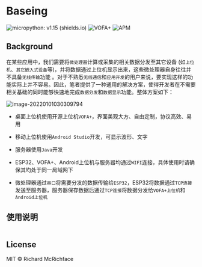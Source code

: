 # Baseing

![micropython: v1.15 (shields.io)](https://img.shields.io/badge/micropython-v1.15-blue) ![VOFA+](https://img.shields.io/badge/VOFA%2B-v1.3.10-green) ![APM](https://img.shields.io/apm/l/vim-mode)

## Background

在某些应用中，我们需要将`微处理器`计算或采集的相关数据分发至其它设备 (如`上位机`、`其它嵌入式设备`等)，并将数据通过上位机显示出来，这些微处理器自身往往并不具备`无线传输`功能 。对于不熟悉`无线通信`和`应用开发`的用户来说，要实现这样的功能实际上并不容易。因此，笔者提供了一种通用的解决方案，使得开发者在不需要相关基础的同时能够快速地完成`数据分发`和`数据显示`功能。整体方案如下：

![image-20220101030309794](https://s2.loli.net/2022/01/01/hipmozjkP8DMlar.png)

- 桌面上位机使用开源上位机`VOFA+`，界面美观大方、自由定制，协议高效、易用

- 移动上位机使用`Android Studio`开发，可显示波形、文字

- 服务器使用`Java`开发

- ESP32、VOFA+、Android上位机与服务器均通过`WIFI`连接，具体使用时请确保其均处于同一局域网下

- 微处理器通过`串口`将需要分发的数据传输给`ESP32`，ESP32将数据通过`TCP连接`发送至服务器，服务器保存数据后通过`TCP连接`将数据分发给`VOFA+上位机`和`Android上位机`

  

## 使用说明

```

```



## License

MIT © Richard McRichface
